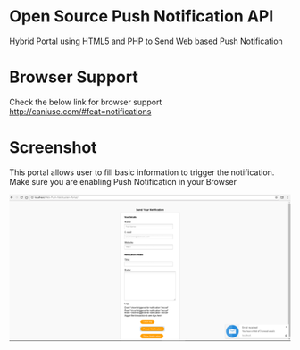 # Open Source Push Notification API
Hybrid Portal using HTML5 and PHP to Send Web based Push Notification

# Browser Support

Check the below link for browser support http://caniuse.com/#feat=notifications

# Screenshot

This portal allows user to fill basic information to trigger the notification. Make sure you are enabling Push Notification in your Browser

<img src="https://github.com/vipinmpd08/pushtodevice/blob/master/Demo.png?raw=true" />